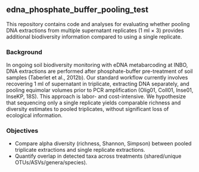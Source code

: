 ## edna_phosphate_buffer_pooling_test
This repository contains code and analyses for evaluating whether pooling DNA extractions from multiple supernatant replicates (1 ml × 3) provides additional biodiversity information compared to using a single replicate.

### Background
In ongoing soil biodiversity monitoring with eDNA metabarcoding at INBO, DNA extractions are performed after phosphate-buffer pre-treatment of soil samples (Taberlet et al., 2012b). Our standard workflow currently involves recovering 1 ml of supernatant in triplicate, extracting DNA separately, and pooling equimolar volumes prior to PCR amplification (Olig01, Coll01, Inse01, InseKP, 18S). This approach is labor- and cost-intensive.
We hypothesize that sequencing only a single replicate yields comparable richness and diversity estimates to pooled triplicates, without significant loss of ecological information.

### Objectives
- Compare alpha diversity (richness, Shannon, Simpson) between pooled triplicate extractions and single replicate extractions.
- Quantify overlap in detected taxa across treatments (shared/unique OTUs/ASVs/genera/species).
